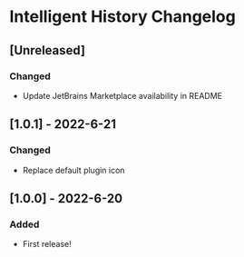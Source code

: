 <!-- Keep a Changelog guide -> https://keepachangelog.com -->

# Intelligent History Changelog

## [Unreleased]
### Changed
* Update JetBrains Marketplace availability in README

## [1.0.1] - 2022-6-21
### Changed
* Replace default plugin icon

## [1.0.0] - 2022-6-20
### Added
* First release!
